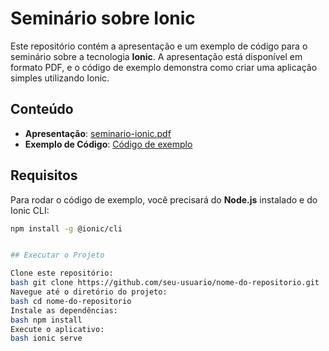 # Seminário sobre Ionic

Este repositório contém a apresentação e um exemplo de código para o seminário sobre a tecnologia **Ionic**. A apresentação está disponível em formato PDF, e o código de exemplo demonstra como criar uma aplicação simples utilizando Ionic.

## Conteúdo

- **Apresentação**: [seminario-ionic.pdf](apresentacao/framework-ionic.pdf)
- **Exemplo de Código**: [Código de exemplo](codigo-exemplo/pokemon-APP/pokemonGO/)

## Requisitos

Para rodar o código de exemplo, você precisará do **Node.js** instalado e do Ionic CLI:

```bash
npm install -g @ionic/cli


## Executar o Projeto

Clone este repositório:
bash git clone https://github.com/seu-usuario/nome-do-repositorio.git
Navegue até o diretório do projeto:
bash cd nome-do-repositorio
Instale as dependências:
bash npm install
Execute o aplicativo:
bash ionic serve


